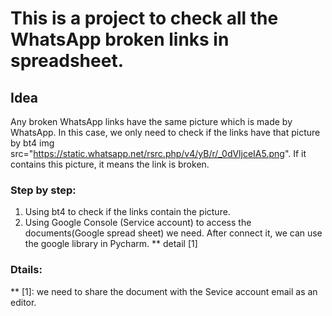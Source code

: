 # This is a project to check all the WhatsApp broken links in spreadsheet.

## Idea
Any broken WhatsApp links have the same picture which is made by WhatsApp. 
In this case, we only need to check if the links have that picture by bt4 img src="https://static.whatsapp.net/rsrc.php/v4/yB/r/_0dVljceIA5.png".
If it contains this picture, it means the link is broken.

### Step by step:
1. Using bt4 to check if the links contain the picture.
2. Using Google Console (Service account) to access the documents(Google spread sheet) we need. After connect it, we can use the google library in Pycharm. ** detail [1]


### Dtails:
** [1]: we need to share the document with the Sevice account email as an editor. 
